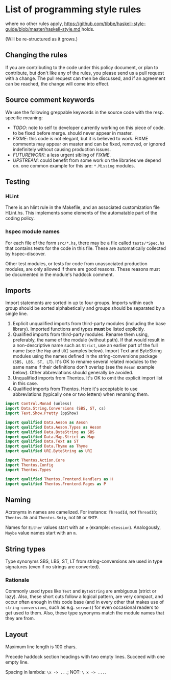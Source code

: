 # List of programming style rules

where no other rules apply, https://github.com/tibbe/haskell-style-guide/blob/master/haskell-style.md holds.

(Will be re-structured as it grows.)


## Changing the rules

If you are contributing to the code under this policy document, or
plan to contribute, but don't like any of the rules, you please send
us a pull request with a change.  The pull request can then be
discussed, and if an agreement can be reached, the change will come
into effect.


## Source comment keywords

We use the following greppable keywords in the source code with the
resp.  specific meaning:

- *TODO*: note to self to developer currently working on this piece of
   code.  to be fixed before merge.  should never appear in master.
- *FIXME*: this code is not elegant, but it is believed to work.
   FIXME comments may appear on master and can be fixed, removed, or
   ignored indefinitely without causing production issues.
- *FUTUREWORK*: a less urgent sibling of *FIXME*.
- *UPSTREAM*: could benefit from some work on the libraries we depend
   on.  one common example for this are: `*.Missing` modules.


## Testing

### HLint

There is an hlint rule in the Makefile, and an associated customization
file HLint.hs.  This implements some elements of the automatable part of
the coding policy.


### hspec module names

For each file of the form `src/*.hs`, there may be a file called
`tests/*Spec.hs` that contains tests for the code in this file.  These
are automatically collected by hspec-discover.

Other test modules, or tests for code from unassociated production
modules, are only allowed if there are good reasons.  These reasons
must be documented in the module's haddock comment.


## Imports

Import statements are sorted in up to four groups. Imports within each
group should be sorted alphabetically and groups should be separated by a
single line.

 1. Explicit unqualified imports from third-party modules (including the
    base library). Imported functions and types **must** be listed
    explicitly.
 2. Qualified imports from third-party modules. Rename them using,
    preferably, the name of the module (without path). If that would result
    in a non-descriptive name such as `Strict`, use an earlier part of the
    full name (see the `Map` and `URI` samples below). Import Text and
    ByteString modules using the names defined in the string-conversions
    package (`SBS, LBS, ST, LT`). It's OK to rename several related modules
    to the same name if their definitions don't overlap (see the `Aeson`
    example below). Other abbreviations should generally be avoided.
 3. Unqualified imports from Thentos. It's OK to omit the explicit import
    list in this case.
 4. Qualified imports from Thentos. Here it's acceptable to use
    abbreviations (typically one or two letters) when renaming them.

```haskell
import Control.Monad (unless)
import Data.String.Conversions (SBS, ST, cs)
import Text.Show.Pretty (ppShow)

import qualified Data.Aeson as Aeson
import qualified Data.Aeson.Types as Aeson
import qualified Data.ByteString as SBS
import qualified Data.Map.Strict as Map
import qualified Data.Text as ST
import qualified Data.Thyme as Thyme
import qualified URI.ByteString as URI

import Thentos.Action.Core
import Thentos.Config
import Thentos.Types

import qualified Thentos.Frontend.Handlers as H
import qualified Thentos.Frontend.Pages as P
```


## Naming

Acronyms in names are camelized.  For instance: `ThreadId`, not
`ThreadID`; `Thentos.Db` and `Thentos.Smtp`, not `DB` or `SMTP`.

Names for `Either` values start with an `e` (example: `eSession`).
Analogously, `Maybe` value names start with an `m`.


## String types

Type synonyms SBS, LBS, ST, LT from string-conversions are used in type
signatures (even if no strings are converted).


### Rationale

Commonly used types like `Text` and `ByteString` are ambiguous (strict
or lazy).  Also, these short cuts follow a logical pattern, are very
compact, and occur often enough in this code base (and in every other
that makes use of `string-conversions`, such as e.g. `servant`) for
even occasional readers to get used to them.  Also, these type
synonyms match the module names that they are from.


## Layout

Maximum line length is 100 chars.

Precede haddock section headings with two empty lines.  Succeed with
one empty line.

Spacing in lambda: `\x -> ...`; NOT: `\ x -> ...`.
